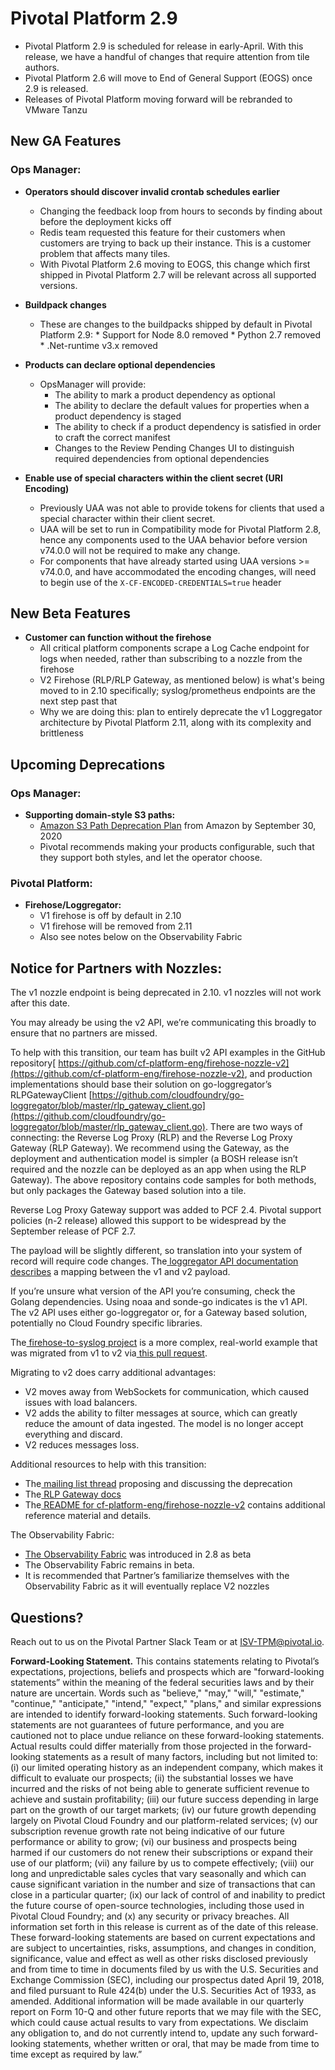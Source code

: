# Pivotal Platform 2.9

*   Pivotal Platform 2.9 is scheduled for release in early-April.  With this release, we have a handful of changes that require attention from tile authors.
*   Pivotal Platform 2.6 will move to End of General Support (EOGS) once 2.9 is released.
*   Releases of Pivotal Platform moving forward will be rebranded to VMware Tanzu


## New GA Features


### Ops Manager:


*   **Operators should discover invalid crontab schedules earlier**
    *   Changing the feedback loop from hours to seconds by finding about before the deployment kicks off
    *   Redis team requested this feature for their customers when customers are trying to back up their instance. This is a customer problem that affects many tiles.
    *   With Pivotal Platform 2.6 moving to EOGS, this change which first shipped in Pivotal Platform 2.7 will be relevant across all supported versions.

*   **Buildpack changes**
    *   These are changes to the buildpacks shipped by default in Pivotal Platform 2.9:
            *   Support for Node 8.0 removed
            *   Python 2.7 removed
            *   .Net-runtime v3.x removed

*   **Products can declare optional dependencies**
    *   OpsManager will provide:
        *   The ability to mark a product dependency as optional
        *   The ability to declare the default values for properties when a product dependency is staged
        *   The ability to check if a product dependency is satisfied in order to craft the correct manifest
        *   Changes to the Review Pending Changes UI to distinguish required dependencies from optional dependencies

*   **Enable use of special characters within the client secret (URI Encoding)** 
    *   Previously UAA was not able to provide tokens for clients that used a special character within their client secret.
    *   UAA will be set to run in Compatibility mode for Pivotal Platform 2.8, hence any components used to the UAA behavior before version v74.0.0 will not be required to make any change.
    *   For components that have already started using UAA versions >= v74.0.0, and have accommodated the encoding changes, will need to begin use of the `X-CF-ENCODED-CREDENTIALS=true` header


## New Beta Features

*   **Customer can function without the firehose**
    *   All critical platform components scrape a Log Cache endpoint for logs when needed, rather than subscribing to a nozzle from the firehose
    *   V2 Firehose (RLP/RLP Gateway, as mentioned below) is what's being moved to in 2.10 specifically; syslog/prometheus endpoints are the next step past that
    *   Why we are doing this: plan to entirely deprecate the v1 Loggregator architecture by Pivotal Platform 2.11, along with its complexity and brittleness


## Upcoming Deprecations

### Ops Manager:

*   **Supporting domain-style S3 paths:**
    *   [Amazon S3 Path Deprecation Plan](https://aws.amazon.com/blogs/aws/amazon-s3-path-deprecation-plan-the-rest-of-the-story/) from Amazon by September 30, 2020
    *   Pivotal recommends making your products configurable, such that they  support both styles, and let the operator choose.


### Pivotal Platform:

*   **Firehose/Loggregator:**
    *   V1 firehose is off by default in 2.10
    *   V1 firehose will be removed from 2.11
    *   Also see notes below on the Observability Fabric 


## Notice for Partners with Nozzles:

The v1 nozzle endpoint is being deprecated in 2.10. v1 nozzles will not work after this date.

You may already be using the v2 API, we’re communicating this broadly to ensure that no partners are missed.

To help with this transition, our team has built v2 API examples in the GitHub repository[ https://github.com/cf-platform-eng/firehose-nozzle-v2](https://github.com/cf-platform-eng/firehose-nozzle-v2), and production implementations should base their solution on go-loggregator’s RLPGatewayClient [https://github.com/cloudfoundry/go-loggregator/blob/master/rlp_gateway_client.go](https://github.com/cloudfoundry/go-loggregator/blob/master/rlp_gateway_client.go). There are two ways of connecting: the Reverse Log Proxy (RLP) and the Reverse Log Proxy Gateway (RLP Gateway). We recommend using the Gateway, as the deployment and authentication model is simpler (a BOSH release isn’t required and the nozzle can be deployed as an app when using the RLP Gateway). The above repository contains code samples for both methods, but only packages the Gateway based solution into a tile.

Reverse Log Proxy Gateway support was added to PCF 2.4.  Pivotal support policies (n-2 release) allowed this support to be widespread by the September release of PCF 2.7.

The payload will be slightly different, so translation into your system of record will require code changes. The[ loggregator API documentation describes](https://github.com/cloudfoundry/loggregator-api/blob/master/README.md#v2---v1-mapping) a mapping between the v1 and v2 payload.

If you’re unsure what version of the API you’re consuming, check the Golang dependencies. Using noaa and sonde-go indicates is the v1 API. The v2 API uses either go-loggregator or, for a Gateway based solution, potentially no Cloud Foundry specific libraries.

The[ firehose-to-syslog project](https://github.com/cloudfoundry-community/firehose-to-syslog) is a more complex, real-world example that was migrated from v1 to v2 via[ this pull request](https://github.com/cloudfoundry-community/firehose-to-syslog/pull/213).

Migrating to v2 does carry additional advantages:


*   V2 moves away from WebSockets for communication, which caused issues with load balancers.
*   V2 adds the ability to filter messages at source, which can greatly reduce the amount of data ingested. The model is no longer accept everything and discard.
*   V2 reduces messages loss.

Additional resources to help with this transition:



*   The[ mailing list thread](https://lists.cloudfoundry.org/g/cf-dev/topic/proposal_deprecation_of_the/29741830?p=,,,20,0,0,0::recentpostdate%2Fsticky,,,20,2,0,29741830) proposing and discussing the deprecation
*   The[ RLP Gateway docs](https://github.com/cloudfoundry/loggregator/blob/master/docs/rlp_gateway.md)
*   The[ README for cf-platform-eng/firehose-nozzle-v2](https://github.com/cf-platform-eng/firehose-nozzle-v2/blob/master/README.md) contains additional reference material and details.

The Observability Fabric:

*   [The Observability Fabric](https://docs.pivotal.io/platform/application-service/2-8/loggregator/observability-fabric.html) was introduced in 2.8 as beta
*   The Observability Fabric remains in beta.
*   It is recommended that Partner’s familiarize themselves with the Observability Fabric as it will eventually replace V2 nozzles


## Questions?

Reach out to us on the Pivotal Partner Slack Team or at [ISV-TPM@pivotal.io](mailto:ISV-TPM@pivotal.io).  

**Forward-Looking Statement.** This contains statements relating to Pivotal’s expectations, projections, beliefs and prospects which are "forward-looking statements” within the meaning of the federal securities laws and by their nature are uncertain. Words such as "believe," "may," "will," "estimate," "continue," "anticipate," "intend," "expect," "plans," and similar expressions are intended to identify forward-looking statements. Such forward-looking statements are not guarantees of future performance, and you are cautioned not to place undue reliance on these forward-looking statements. Actual results could differ materially from those projected in the forward-looking statements as a result of many factors, including but not limited to: (i) our limited operating history as an independent company, which makes it difficult to evaluate our prospects; (ii) the substantial losses we have incurred and the risks of not being able to generate sufficient revenue to achieve and sustain profitability; (iii) our future success depending in large part on the growth of our target markets; (iv) our future growth depending largely on Pivotal Cloud Foundry and our platform-related services; (v) our subscription revenue growth rate not being indicative of our future performance or ability to grow; (vi) our business and prospects being harmed if our customers do not renew their subscriptions or expand their use of our platform; (vii) any failure by us to compete effectively; (viii) our long and unpredictable sales cycles that vary seasonally and which can cause significant variation in the number and size of transactions that can close in a particular quarter; (ix) our lack of control of and inability to predict the future course of open-source technologies, including those used in Pivotal Cloud Foundry; and (x) any security or privacy breaches. All information set forth in this release is current as of the date of this release. These forward-looking statements are based on current expectations and are subject to uncertainties, risks, assumptions, and changes in condition, significance, value and effect as well as other risks disclosed previously and from time to time in documents filed by us with the U.S. Securities and Exchange Commission (SEC), including our prospectus dated April 19, 2018, and filed pursuant to Rule 424(b) under the U.S. Securities Act of 1933, as amended. Additional information will be made available in our quarterly report on Form 10-Q and other future reports that we may file with the SEC, which could cause actual results to vary from expectations. We disclaim any obligation to, and do not currently intend to, update any such forward-looking statements, whether written or oral, that may be made from time to time except as required by law.”
